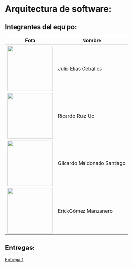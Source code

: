 # Arquitectura de software:

## Integrantes del equipo:


|Foto                   | Nombre                          |
|-----------------------|---------------------------------|
| <img src="" width="150px">  | Julio Elias Ceballos | 
| <img src="" width="150px">  | Ricardo Ruiz Uc     | 
| <img src="" width="150px">  | Gildardo Maldonado Santiago    | 
| <img src="./assets/varguez-breindel.jpg" width="150px">| ErickGómez Manzanero       | 



## Entregas:

[Entrega 1](./entrega1)
